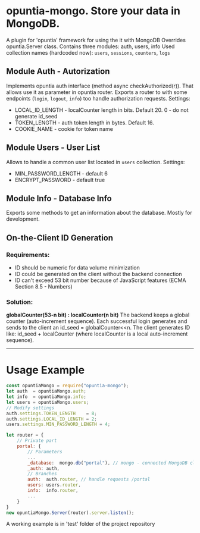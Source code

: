 # opuntia-mongo. Store your data in MongoDB.
A plugin for 'opuntia' framework for using the it with MongoDB
Overrides opuntia.Server class.
Contains three modules: auth, users, info
Used collection names (hardcoded now): `users`, `sessions`, `counters`, `logs`

## Module Auth - Autorization
Implements opuntia auth interface (method async checkAuthorized(r)).
That allows use it as parameter in opuntia router.
Exports a router to with some endpoints (`login`, `logout`, `info`) too handle authorization requests.
Settings:
* LOCAL_ID_LENGTH - localCounter length in bits. Default 20. 0 - do not generate id_seed 
* TOKEN_LENGTH - auth token length in bytes. Default 16.
* COOKIE_NAME - cookie for token name
## Module Users - User List
Allows to handle a common user list located in `users` collection.
Settings:
* MIN_PASSWORD_LENGTH - default 6
* ENCRYPT_PASSWORD - default true
## Module Info - Database Info
Exports some methods to get an information about the database. Mostly for development.
## On-the-Client ID Generation
### Requirements: 
* ID should be numeric for data volume minimization
* ID could be generated on the client without the backend connection
* ID can't exceed 53 bit number because of JavaScript features (ECMA Section 8.5 - Numbers)
### Solution:
**globalCounter(53-n bit) : localCounter(n bit)**
The backend keeps a global counter (auto-increment sequence). Each successful login generates and sends to the client an id_seed = globalCounter<<n. The client generates ID like: id_seed + localCounter (where localCounter is a local auto-increment sequence). 

---
# Usage Example
```javascript
const opuntiaMongo = require("opuntia-mongo");
let auth  = opuntiaMongo.auth;
let info  = opuntiaMongo.info;
let users = opuntiaMongo.users;
// Modify settings
auth.settings.TOKEN_LENGTH    = 8;
auth.settings.LOCAL_ID_LENGTH = 2;
users.settings.MIN_PASSWORD_LENGTH = 4;

let router = {
    // Private part
    portal: {	
        // Parameters
        ...
		_database:	mongo.db("portal"), // mongo - connected MongoDB client
        _auth: auth,
        // Branches
        auth:  auth.router, // handle requests /portal
		users: users.router,
		info:  info.router,
        ...
    }
}
new opuntiaMongo.Server(router).server.listen();
```
A working example is in 'test' folder of the project repository


